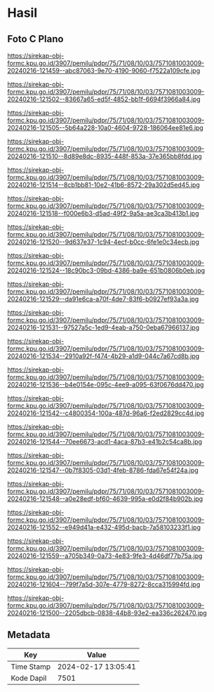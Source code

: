 # Hasil

## Foto C Plano

https://sirekap-obj-formc.kpu.go.id/3907/pemilu/pdpr/75/71/08/10/03/7571081003009-20240216-121459--abc87063-9e70-4190-9060-f7522a109cfe.jpg

https://sirekap-obj-formc.kpu.go.id/3907/pemilu/pdpr/75/71/08/10/03/7571081003009-20240216-121502--83667a65-ed5f-4852-bb1f-6694f3966a84.jpg

https://sirekap-obj-formc.kpu.go.id/3907/pemilu/pdpr/75/71/08/10/03/7571081003009-20240216-121505--5b64a228-10a0-4604-9728-186064ee81e6.jpg

https://sirekap-obj-formc.kpu.go.id/3907/pemilu/pdpr/75/71/08/10/03/7571081003009-20240216-121510--8d89e8dc-8935-448f-853a-37e365bb8fdd.jpg

https://sirekap-obj-formc.kpu.go.id/3907/pemilu/pdpr/75/71/08/10/03/7571081003009-20240216-121514--8cb1bb81-10e2-41b6-8572-29a302d5ed45.jpg

https://sirekap-obj-formc.kpu.go.id/3907/pemilu/pdpr/75/71/08/10/03/7571081003009-20240216-121518--f000e6b3-d5ad-49f2-9a5a-ae3ca3b413b1.jpg

https://sirekap-obj-formc.kpu.go.id/3907/pemilu/pdpr/75/71/08/10/03/7571081003009-20240216-121520--9d637e37-1c94-4ecf-b0cc-6fe1e0c34ecb.jpg

https://sirekap-obj-formc.kpu.go.id/3907/pemilu/pdpr/75/71/08/10/03/7571081003009-20240216-121524--18c90bc3-09bd-4386-ba9e-651b0806b0eb.jpg

https://sirekap-obj-formc.kpu.go.id/3907/pemilu/pdpr/75/71/08/10/03/7571081003009-20240216-121529--da91e6ca-a70f-4de7-83f6-b0927ef93a3a.jpg

https://sirekap-obj-formc.kpu.go.id/3907/pemilu/pdpr/75/71/08/10/03/7571081003009-20240216-121531--97527a5c-1ed9-4eab-a750-0eba67966137.jpg

https://sirekap-obj-formc.kpu.go.id/3907/pemilu/pdpr/75/71/08/10/03/7571081003009-20240216-121534--2910a92f-f474-4b29-a1d9-044c7a67cd8b.jpg

https://sirekap-obj-formc.kpu.go.id/3907/pemilu/pdpr/75/71/08/10/03/7571081003009-20240216-121536--b4e0154e-095c-4ee9-a095-63f0676dd470.jpg

https://sirekap-obj-formc.kpu.go.id/3907/pemilu/pdpr/75/71/08/10/03/7571081003009-20240216-121542--c4800354-100a-487d-96a6-f2ed2829cc4d.jpg

https://sirekap-obj-formc.kpu.go.id/3907/pemilu/pdpr/75/71/08/10/03/7571081003009-20240216-121544--70ee6673-acd1-4aca-87b3-e41b2c54ca8b.jpg

https://sirekap-obj-formc.kpu.go.id/3907/pemilu/pdpr/75/71/08/10/03/7571081003009-20240216-121547--0b7f8305-03d1-4feb-8786-fda67e54f24a.jpg

https://sirekap-obj-formc.kpu.go.id/3907/pemilu/pdpr/75/71/08/10/03/7571081003009-20240216-121548--a0e28edf-bf60-4639-995a-e0d2f84b902b.jpg

https://sirekap-obj-formc.kpu.go.id/3907/pemilu/pdpr/75/71/08/10/03/7571081003009-20240216-121552--e949d41a-e432-495d-bacb-7a58103233f1.jpg

https://sirekap-obj-formc.kpu.go.id/3907/pemilu/pdpr/75/71/08/10/03/7571081003009-20240216-121559--a705b349-0a73-4e83-9fe3-4d46df77b75a.jpg

https://sirekap-obj-formc.kpu.go.id/3907/pemilu/pdpr/75/71/08/10/03/7571081003009-20240216-121604--799f7a5d-307e-4779-8272-8cca315994fd.jpg

https://sirekap-obj-formc.kpu.go.id/3907/pemilu/pdpr/75/71/08/10/03/7571081003009-20240216-121500--2205dbcb-0838-44b8-93e2-ea336c262470.jpg


## Metadata

| Key        | Value               |
| ---------- | ------------------- |
| Time Stamp | 2024-02-17 13:05:41 |
| Kode Dapil | 7501                |



